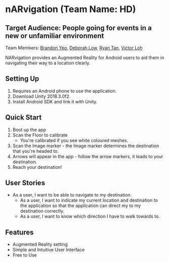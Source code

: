 # nARvigation (Team Name: HD)

## Target Audience: People going for events in a new or unfamiliar environment

Team Members: [Brandon Yeo](https://github.com/brandonyeoxg), [Deborah Low](https://github.com/deborahlow97), [Ryan Tan](https://github.com/RyanTanWJ), [Victor Loh](https://github.com/lohvht) <br>

NARvigation provides an Augmented Reality for Android users to aid them in navigating their way to a location clearly.

## Setting Up
1. Requires an Android phone to use the application.
1. Download Unity 2018.3.0f2.
2. Install Android SDK and link it with Unity.

## Quick Start
1. Boot up the app
2. Scan the Floor to calibrate
    * You're calibrated if you see white coloured meshes.
3. Scan the Image marker - the Image marker determines the destination that you're headed to.
4. Arrows will appear in the app - follow the arrow markers, it leads to your destination.
5. Reach your destination!

## User Stories
* As a user, I want to be able to navigate to my destination.
    * As a user, I want to indicate my current location and destination to the application so that the application can direct my to my destination correctly.
    * As a user, I want to know which direction I have to walk towards to.

## Features
* Augmented Reality setting
* Simple and Intuitive User Interface
* Free to Use
